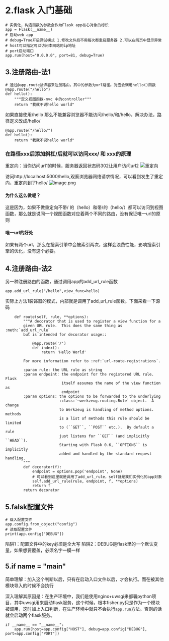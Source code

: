 # 2.flask 入门基础

```
# 实例化，构造函数的参数会作为Flask app核心对象的标识
app = Flask(__name__)
# 启动web app
# debug=True开启调试模式 1.修改文件后不用每次都重启服务器 2.可以在网页中显示异常
# host可以指定可以访问本网站的ip地址
# port启动端口
app.run(host="0.0.0.0", port=81, debug=True)
```
## 3.注册路由-法1
```
# 通过@app.route装饰器来注册路由，其中的参数为url路径。对应会调用hello()函数
@app.route("/hello")
def hello():
    """定义视图函数-mvc 中的controller"""
    return "我就不说hello world"
```
 如果直接使用/hello 那么不能兼容浏览器不能访问/hello/和/hello，解决办法，路径定义改成/hello/
```
@app.route("/hello/")
def hello():
    return "我就不说hello world"
```

### 在路径xxx后添加斜杠/后就可以访问xxx/ 和 xxx的原理
重定向：当你访问url1的时候，服务器返回状态码302让用户访问url2
![重定向](https://upload-images.jianshu.io/upload_images/7220971-4f5d1fe45268a7f2.png?imageMogr2/auto-orient/strip%7CimageView2/2/w/1240)

访问http://localhost:5000/hello,观察浏览器网络请求情况，可以看到发生了重定向，重定向到了hello/
![image.png](https://upload-images.jianshu.io/upload_images/7220971-be441a733b86ae58.png?imageMogr2/auto-orient/strip%7CimageView2/2/w/1240)

#### 为什么这么做呢？
这是因为，如果不做重定向不带/ 的（hello）和带/的（hello/）都可以访问到视图函数，那么就是说同一个视图函数对应着两个不同的路由，没有保证唯一url的原则

#### 唯一url的好处
如果有两个url，那么在搜索引擎中会被索引两次，这样会浪费性能，影响搜索引擎的优化，没有这个必要。

## 4.注册路由-法2
另一种注册路由的函数，通过调用app的add_url_rule函数
```
app.add_url_rule("/hello",view_func=hello)
```
实际上方法1装饰器的模式，内部就是调用了add_url_rule函数。下面来看一下源码

```
    def route(self, rule, **options):
        """A decorator that is used to register a view function for a
        given URL rule.  This does the same thing as :meth:`add_url_rule`
        but is intended for decorator usage::

            @app.route('/')
            def index():
                return 'Hello World'

        For more information refer to :ref:`url-route-registrations`.

        :param rule: the URL rule as string
        :param endpoint: the endpoint for the registered URL rule.  Flask
                         itself assumes the name of the view function as
                         endpoint
        :param options: the options to be forwarded to the underlying
                        :class:`~werkzeug.routing.Rule` object.  A change
                        to Werkzeug is handling of method options.  methods
                        is a list of methods this rule should be limited
                        to (``GET``, ``POST`` etc.).  By default a rule
                        just listens for ``GET`` (and implicitly ``HEAD``).
                        Starting with Flask 0.6, ``OPTIONS`` is implicitly
                        added and handled by the standard request handling.
        """
        def decorator(f):
            endpoint = options.pop('endpoint', None)
            # 可以看到这里就是调用了add_url_rule，self就是我们实例化的app对象
            self.add_url_rule(rule, endpoint, f, **options)
            return f
        return decorator
```

## 5.falsk配置文件
```
# 载入配置文件
app.config.from_object("config")
# 读取配置文件
print(app.config["DEBUG"])
```
陷阱1：配置文件中的key必须是全大写
陷阱2：DEBUG是flask里的一个默认变量，如果想要覆盖，必须名字一模一样


## 5.if __name__ = "__main__"
简单理解：加入这个判断以后，只有在启动入口文件以后，才会执行。而在被其他模块导入的时候不会执行

深入理解其原因是：在生产环境中，我们是使用nginx+uwsgi来部署python项目，其中uwsgi用来启动flask服务，这个时候，根本fisher.py只是作为一个模块被调用，这时加上入口判断，在生产环境中就只不会执行```app.run```方法。否则的话就会启动两个flask服务。

```
if __name__ == "__name__":
    app.run(host=app.config["HOST"], debug=app.config["DEBUG"], port=app.config["PORT"])
```
